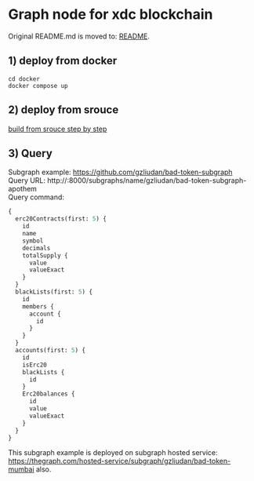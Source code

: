 # Graph node for xdc blockchain

Original README.md is moved to: [README](./README.original.md).

## 1) deploy from docker

```shell
cd docker
docker compose up
```

## 2) deploy from srouce

[build from srouce step by step](./docs/deploy-from-source.md)

## 3) Query

Subgraph example: https://github.com/gzliudan/bad-token-subgraph  
Query URL: http://<IP>:8000/subgraphs/name/gzliudan/bad-token-subgraph-apothem  
Query command:

```graphql
{
  erc20Contracts(first: 5) {
    id
    name
    symbol
    decimals
    totalSupply {
      value
      valueExact
    }
  }
  blackLists(first: 5) {
    id
    members {
      account {
        id
      }
    }
  }
  accounts(first: 5) {
    id
    isErc20
    blackLists {
      id
    }
    Erc20balances {
      id
      value
      valueExact
    }
  }
}
```

This subgraph example is deployed on subgraph hosted service: https://thegraph.com/hosted-service/subgraph/gzliudan/bad-token-mumbai also.
